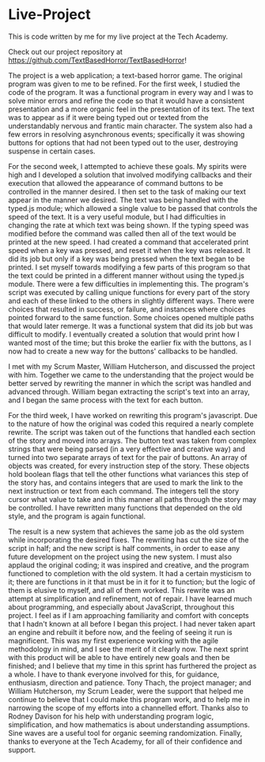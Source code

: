# Live-Project
This is code written by me for my live project at the Tech Academy. 

Check out our project repository at https://github.com/TextBasedHorror/TextBasedHorror!


The project is a web application; a text-based horror game.
The original program was given to me to be refined.
  For the first week, I studied the code of the program. It was a functional program in every way and I was to solve minor errors and refine the code so that it would have a consistent presentation and a more organic feel in the presentation of its text.
  The text was to appear as if it were being typed out or texted from the understandably nervous and frantic main character.
  The system also had a few errors in resolving asynchronous events; specifically it was showing buttons for options that had not been typed out to the user, destroying suspense in certain cases.
  
  For the second week, I attempted to achieve these goals. My spirits were high and I developed a solution that involved modifying callbacks and their execution that allowed the appearance of command buttons to be controlled in the manner desired.
  I then set to the task of making our text appear in the manner we desired. The text was being handled with the typed.js module; which allowed a single value to be passed that controls the speed of the text. It is a very useful module, but I had difficulties in changing the rate at which text was being shown. If the typing speed was modified before the command was called then all of the text would be printed at the new speed. I had created a command that accelerated print speed when a key was pressed, and reset it when the key was released. It did its job but only if a key was being pressed when the text began to be printed.
  I set myself towards modifying a few parts of this program so that the text could be printed in a different manner without using the typed.js module. There were a few difficulties in implementing this. 
  The program's script was executed by calling unique functions for every part of the story and each of these linked to the others in slightly different ways. There were choices that resulted in success, or failure, and instances where choices pointed forward to the same function. Some choices opened multiple paths that would later remerge. It was a functional system that did its job but was difficult to modify.
  I eventually created a solution that would print how I wanted most of the time; but this broke the earlier fix with the buttons, as I now had to create a new way for the buttons' callbacks to be handled.
  
  I met with my Scrum Master, William Hutcherson, and discussed the project with him. Together we came to the understanding that the project would be better served by rewriting the manner in which the script was handled and advanced through. William began extracting the script's text into an array, and I began the same process with the text for each button.
  
  For the third week, I have worked on rewriting this program's javascript. Due to the nature of how the original was coded this required a nearly complete rewrite. The script was taken out of the functions that handled each section of the story and moved into arrays. The button text was taken from complex strings that were being parsed (in a very effective and creative way) and turned into two separate arrays of text for the pair of buttons. An array of objects was created, for every instruction step of the story. These objects hold boolean flags that tell the other functions what variances this step of the story has, and contains integers that are used to mark the link to the next instruction or text from each command. The integers tell the story cursor what value to take and in this manner all paths through the story may be controlled. I have rewritten many functions that depended on the old style, and the program is again functional.
  
  The result is a new system that achieves the same job as the old system while incorporating the desired fixes.
  The rewriting has cut the size of the script in half; and the new script is half comments, in order to ease any future development on the project using the new system. I must also applaud the original coding; it was inspired and creative, and the program functioned to completion with the old system. It had a certain mysticism to it; there are functions in it that must be in it for it to function; but the logic of them is elusive to myself, and all of them worked. This rewrite was an attempt at simplification and refinement, not of repair. 
  I have learned much about programming, and especially about JavaScript, throughout this project. I feel as if I am approaching familiarity and comfort with concepts that I hadn't known at all before I began this project. I had never taken apart an engine and rebuilt it before now, and the feeling of seeing it run is magnificent.
  This was my first experience working with the agile methodology in mind, and I see the merit of it clearly now. The next sprint with this product will be able to have entirely new goals and then be finished; and I believe that my time in this sprint has furthered the project as a whole. I have to thank everyone involved for this, for guidance, enthusiasm, direction and patience. Tony Thach, the project manager; and William Hutcherson, my Scrum Leader, were the support that helped me continue to believe that I could make this program work, and to help me in narrowing the scope of my efforts into a channelled effort. Thanks also to Rodney Davison for his help with understanding program logic, simplification, and how mathematics is about understanding assumptions. Sine waves are a useful tool for organic seeming randomization. Finally, thanks to everyone at the Tech Academy, for all of their confidence and support.
  
  
